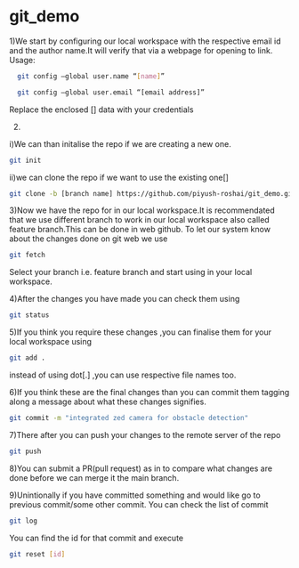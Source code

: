 # git_demo
1)We start by configuring our local workspace with the respective email id and the author name.It will verify that via a webpage for opening to link.
Usage:   
```bash
  git config –global user.name “[name]”  
```
```bash
  git config –global user.email “[email address]”  
```
Replace the enclosed [] data with your credentials

2)
i)We can than initalise the repo if we are creating a new one.
```bash
git init
```
ii)we can clone the repo if we want to use the existing one[]
```bash
git clone -b [branch name] https://github.com/piyush-roshai/git_demo.git
```
3)Now we have the repo for in our local workspace.It is recommendated that we use different branch to work in our local workspace also called feature branch.This can be done in web github.
To let our system know about the changes done on git web we use
```bash
git fetch
```
Select your branch i.e. feature branch and start using in your local workspace.

4)After the changes you have made you can check them using
```bash
git status
```
5)If you  think you require these changes ,you can finalise them for your local workspace using

```bash
git add .
```
instead of using dot[.] ,you can use respective file names too.

6)If you think these are the final changes than you can commit them tagging along a message about what these changes signifies.

```bash
git commit -m "integrated zed camera for obstacle detection"
```

7)There after you can push your changes to the remote server of the repo

```bash
git push
```
8)You can submit a PR(pull request) as in to compare what changes are done before we can merge it the main branch.

9)Unintionally if you have committed something and would like go to previous commit/some other commit.
You can check the list of commit
```bash
git log
```
You can find the id for that commit and execute
```bash
git reset [id]
```